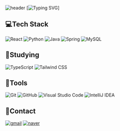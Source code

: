 ![header](https://capsule-render.vercel.app/api?type=waving&color=6994CDEE&text=&height=80)
[![Typing SVG](https://readme-typing-svg.demolab.com?font=Alkatra&weight=500&size=45&duration=3500&pause=3&color=6994CDEE&center=false&vCenter=false&multiline=true&width=1000&height=100&lines=Welcome+to+Noil's+GitHub!)]

## 💻Tech Stack
![React](https://img.shields.io/badge/React-61DAFB?style=flat-square&logo=React&logoColor=white)
![Python](https://img.shields.io/badge/Python-3776AB?style=flat-square&logo=Python&logoColor=white)
![Java](https://img.shields.io/badge/Java-007396?style=flat-square&logo=Java&logoColor=white)
![Spring](https://img.shields.io/badge/Spring-6DB33F?style=flat-square&logo=Spring&logoColor=white)
![MySQL](https://img.shields.io/badge/MySQL-4479A1?style=flat-square&logo=MySQL&logoColor=white)


## 📖Studying
![TypeScript](https://img.shields.io/badge/TypeScript-3178C6?style=flat-square&logo=TypeScript&logoColor=white)
![Tailwind CSS](https://img.shields.io/badge/Tailwind_CSS-06B6D4?style=flat-square&logo=Tailwind-CSS&logoColor=white)


## 📄Tools
![Git](https://img.shields.io/badge/Git-F05032?style=flat-square&logo=Git&logoColor=white)
![GitHub](https://img.shields.io/badge/GitHub-181717?style=flat-square&logo=GitHub&logoColor=white)
![Visual Studio Code](https://img.shields.io/badge/Visual_Studio_Code-007ACC?style=flat-square&logo=Visual-Studio-Code&logoColor=white)
![IntelliJ IDEA](https://img.shields.io/badge/IntelliJ_IDEA-000000?style=flat-square&logo=IntelliJ-IDEA&logoColor=white)


## 🤙Contact
[![gmail](https://img.shields.io/badge/Gmail-D14836?style=flat-square&logo=Gmail&logoColor=white)](mailto:rytn28@gmail.com)
[![naver](https://img.shields.io/badge/Naver-03C75A?style=flat-square&logo=Naver&logoColor=white)](mailto:rytn28@naver.com)
